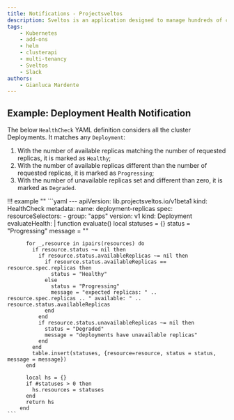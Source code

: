 ```yaml
---
title: Notifications - Projectsveltos
description: Sveltos is an application designed to manage hundreds of clusters by providing declarative APIs to deploy Kubernetes add-ons across multiple clusters.
tags:
    - Kubernetes
    - add-ons
    - helm
    - clusterapi
    - multi-tenancy
    - Sveltos
    - Slack
authors:
    - Gianluca Mardente
---
```


## Example: Deployment Health Notification

The below `HealthCheck` YAML definition considers all the cluster Deployments. It matches any `Deployment`:

1. With the number of available replicas matching the number of requested replicas, it is marked as `Healthy`;
1. With the number of available replicas different than the number of requested replicas, it is marked as `Progressing`;
1. With the number of unavailable replicas set and different than zero, it is marked as `Degraded`.

!!! example ""
    ```yaml
    ---
    apiVersion: lib.projectsveltos.io/v1beta1
    kind: HealthCheck
    metadata:
      name: deployment-replicas
    spec:
      resourceSelectors:
      - group: "apps"
        version: v1
        kind: Deployment
      evaluateHealth: |
        function evaluate()
          local statuses = {}
          status = "Progressing"
          message = ""

          for _,resource in ipairs(resources) do
            if resource.status ~= nil then
              if resource.status.availableReplicas ~= nil then
                if resource.status.availableReplicas == resource.spec.replicas then
                  status = "Healthy"
                else
                  status = "Progressing"
                  message = "expected replicas: " .. resource.spec.replicas .. " available: " .. resource.status.availableReplicas
                end
              end
              if resource.status.unavailableReplicas ~= nil then
                status = "Degraded"
                message = "deployments have unavailable replicas"
              end
            end
            table.insert(statuses, {resource=resource, status = status, message = message})
          end

          local hs = {}
          if #statuses > 0 then
            hs.resources = statuses
          end
          return hs
        end
    ```
